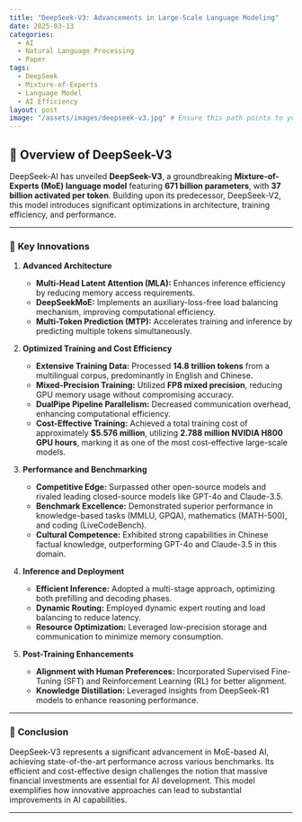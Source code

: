 ```yaml
---
title: "DeepSeek-V3: Advancements in Large-Scale Language Modeling"
date: 2025-03-13
categories:
  - AI
  - Natural Language Processing
  - Paper
tags:
  - DeepSeek
  - Mixture-of-Experts
  - Language Model
  - AI Efficiency
layout: post
image: "/assets/images/deepseek-v3.jpg" # Ensure this path points to your image
---
```


## 🚀 Overview of DeepSeek-V3

DeepSeek-AI has unveiled **DeepSeek-V3**, a groundbreaking **Mixture-of-Experts (MoE) language model** featuring **671 billion parameters**, with **37 billion activated per token**. Building upon its predecessor, DeepSeek-V2, this model introduces significant optimizations in architecture, training efficiency, and performance.

---

### 🔹 **Key Innovations**

1. **Advanced Architecture**
   - **Multi-Head Latent Attention (MLA):** Enhances inference efficiency by reducing memory access requirements.
   - **DeepSeekMoE:** Implements an auxiliary-loss-free load balancing mechanism, improving computational efficiency.
   - **Multi-Token Prediction (MTP):** Accelerates training and inference by predicting multiple tokens simultaneously.

2. **Optimized Training and Cost Efficiency**
   - **Extensive Training Data:** Processed **14.8 trillion tokens** from a multilingual corpus, predominantly in English and Chinese.
   - **Mixed-Precision Training:** Utilized **FP8 mixed precision**, reducing GPU memory usage without compromising accuracy.
   - **DualPipe Pipeline Parallelism:** Decreased communication overhead, enhancing computational efficiency.
   - **Cost-Effective Training:** Achieved a total training cost of approximately **$5.576 million**, utilizing **2.788 million NVIDIA H800 GPU hours**, marking it as one of the most cost-effective large-scale models.

3. **Performance and Benchmarking**
   - **Competitive Edge:** Surpassed other open-source models and rivaled leading closed-source models like GPT-4o and Claude-3.5.
   - **Benchmark Excellence:** Demonstrated superior performance in knowledge-based tasks (MMLU, GPQA), mathematics (MATH-500), and coding (LiveCodeBench).
   - **Cultural Competence:** Exhibited strong capabilities in Chinese factual knowledge, outperforming GPT-4o and Claude-3.5 in this domain.

4. **Inference and Deployment**
   - **Efficient Inference:** Adopted a multi-stage approach, optimizing both prefilling and decoding phases.
   - **Dynamic Routing:** Employed dynamic expert routing and load balancing to reduce latency.
   - **Resource Optimization:** Leveraged low-precision storage and communication to minimize memory consumption.

5. **Post-Training Enhancements**
   - **Alignment with Human Preferences:** Incorporated Supervised Fine-Tuning (SFT) and Reinforcement Learning (RL) for better alignment.
   - **Knowledge Distillation:** Leveraged insights from DeepSeek-R1 models to enhance reasoning performance.

---

### 🎯 **Conclusion**

DeepSeek-V3 represents a significant advancement in MoE-based AI, achieving state-of-the-art performance across various benchmarks. Its efficient and cost-effective design challenges the notion that massive financial investments are essential for AI development. This model exemplifies how innovative approaches can lead to substantial improvements in AI capabilities.

--- 
